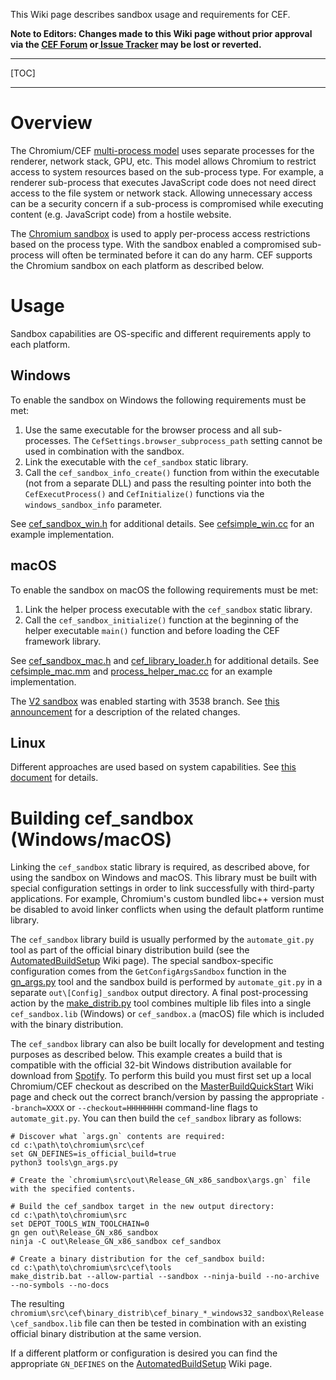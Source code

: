 This Wiki page describes sandbox usage and requirements for CEF.

**Note to Editors: Changes made to this Wiki page without prior approval via the [CEF Forum](http://magpcss.org/ceforum/) or[ Issue Tracker](https://bitbucket.org/chromiumembedded/cef/issues?status=new&status=open) may be lost or reverted.**

***
[TOC]
***

# Overview

The Chromium/CEF [multi-process model](https://bitbucket.org/chromiumembedded/cef/wiki/GeneralUsage.md#markdown-header-processes) uses separate processes for the renderer, network stack, GPU, etc. This model allows Chromium to restrict access to system resources based on the sub-process type. For example, a renderer sub-process that executes JavaScript code does not need direct access to the file system or network stack. Allowing unnecessary access can be a security concern if a sub-process is compromised while executing content (e.g. JavaScript code) from a hostile website.

The [Chromium sandbox](https://chromium.googlesource.com/chromium/src/+/master/docs/design/sandbox.md) is used to apply per-process access restrictions based on the process type. With the sandbox enabled a compromised sub-process will often be terminated before it can do any harm. CEF supports the Chromium sandbox on each platform as described below.

# Usage

Sandbox capabilities are OS-specific and different requirements apply to each platform.

## Windows

To enable the sandbox on Windows the following requirements must be met:

1. Use the same executable for the browser process and all sub-processes. The `CefSettings.browser_subprocess_path` setting cannot be used in combination with the sandbox.
2. Link the executable with the `cef_sandbox` static library.
3. Call the `cef_sandbox_info_create()` function from within the executable (not from a separate DLL) and pass the resulting pointer into both the` CefExecutProcess()` and `CefInitialize()` functions via the `windows_sandbox_info` parameter.


See [cef_sandbox_win.h](https://bitbucket.org/chromiumembedded/cef/raw/master/include/cef_sandbox_win.h) for additional details. See [cefsimple_win.cc](https://bitbucket.org/chromiumembedded/cef/raw/master/tests/cefsimple/cefsimple_win.cc) for an example implementation.

## macOS

To enable the sandbox on macOS the following requirements must be met:

1. Link the helper process executable with the `cef_sandbox` static library.
2. Call the `cef_sandbox_initialize()` function at the beginning of the helper executable `main()` function and before loading the CEF framework library.

See [cef_sandbox_mac.h](https://bitbucket.org/chromiumembedded/cef/raw/master/include/cef_sandbox_mac.h) and [cef_library_loader.h](https://bitbucket.org/chromiumembedded/cef/raw/master/include/wrapper/cef_library_loader.h) for additional details. See [cefsimple_mac.mm](https://bitbucket.org/chromiumembedded/cef/raw/master/tests/cefsimple/cefsimple_mac.mm) and [process_helper_mac.cc](https://bitbucket.org/chromiumembedded/cef/raw/master/tests/cefsimple/process_helper_mac.cc) for an example implementation.

The [V2 sandbox](https://chromium.googlesource.com/chromium/src/+/master/sandbox/mac/seatbelt_sandbox_design.md) was enabled starting with 3538 branch. See [this announcement](https://groups.google.com/d/msg/cef-announce/Fith0A3kWtw/6ds_mJVMCQAJ) for a description of the related changes.

## Linux

Different approaches are used based on system capabilities. See [this document](https://chromium.googlesource.com/chromium/src/+/refs/tags/57.0.2956.2/docs/linux_sandboxing.md) for details.

# Building cef_sandbox (Windows/macOS)

Linking the `cef_sandbox` static library is required, as described above, for using the sandbox on Windows and macOS. This library must be built with special configuration settings in order to link successfully with third-party applications. For example, Chromium's custom bundled libc++ version must be disabled to avoid linker conflicts when using the default platform runtime library.

The `cef_sandbox` library build is usually performed by the `automate_git.py` tool as part of the official binary distribution build (see the [AutomatedBuildSetup](https://bitbucket.org/chromiumembedded/cef/wiki/AutomatedBuildSetup.md) Wiki page). The special sandbox-specific configuration comes from the `GetConfigArgsSandbox` function in the [gn_args.py](https://bitbucket.org/chromiumembedded/cef/raw/master/tools/gn_args.py) tool and the sandbox build is performed by `automate_git.py` in a separate `out\[Config]_sandbox` output directory. A final post-processing action by the [make_distrib.py](https://bitbucket.org/chromiumembedded/cef/raw/master/tools/make_distrib.py) tool combines multiple lib files into a single `cef_sandbox.lib` (Windows) or `cef_sandbox.a` (macOS) file which is included with the binary distribution.

The `cef_sandbox` library can also be built locally for development and testing purposes as described below. This example creates a build that is compatible with the official 32-bit Windows distribution available for download from [Spotify](https://cef-builds.spotifycdn.com/index.html). To perform this build you must first set up a local Chromium/CEF checkout as described on the [MasterBuildQuickStart](https://bitbucket.org/chromiumembedded/cef/wiki/MasterBuildQuickStart.md) Wiki page and check out the correct branch/version by passing the appropriate `--branch=XXXX` or `--checkout=HHHHHHHH` command-line flags to `automate_git.py`. You can then build the `cef_sandbox` library as follows:

```
# Discover what `args.gn` contents are required:
cd c:\path\to\chromium\src\cef
set GN_DEFINES=is_official_build=true
python3 tools\gn_args.py

# Create the `chromium\src\out\Release_GN_x86_sandbox\args.gn` file with the specified contents.

# Build the cef_sandbox target in the new output directory:
cd c:\path\to\chromium\src
set DEPOT_TOOLS_WIN_TOOLCHAIN=0
gn gen out\Release_GN_x86_sandbox
ninja -C out\Release_GN_x86_sandbox cef_sandbox

# Create a binary distribution for the cef_sandbox build:
cd c:\path\to\chromium\src\cef\tools
make_distrib.bat --allow-partial --sandbox --ninja-build --no-archive --no-symbols --no-docs
```

The resulting `chromium\src\cef\binary_distrib\cef_binary_*_windows32_sandbox\Release\cef_sandbox.lib` file can then be tested in combination with an existing official binary distribution at the same version.

If a different platform or configuration is desired you can find the appropriate `GN_DEFINES` on the [AutomatedBuildSetup](https://bitbucket.org/chromiumembedded/cef/wiki/AutomatedBuildSetup.md) Wiki page.